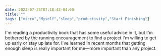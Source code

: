 ---date: 2023-07-25T07:18:43-04:00title: ""tags: ["micro","Myself","sleep","productivity","Start Finishing"]---I'm reading a productivity book that has some useful advice in it, but I'm bothered by the running encouragement to find a project I'm willing to get up early or stay up late for. I've learned in recent months that getting enough sleep is really important for me—more important than any project.